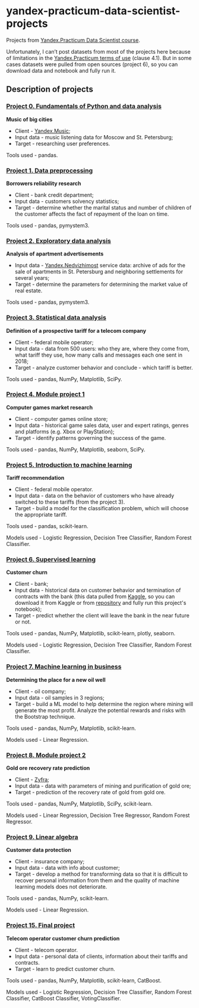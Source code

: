 # yandex-practicum-data-scientist-projects
Projects from [Yandex.Practicum Data Scientist course](https://practicum.yandex.ru/data-scientist/). 
 
Unfortunately, I can’t post datasets from most of the projects here because of limitations in the [Yandex.Practicum terms of use](https://yandex.ru/legal/praktikum_termsofuse/) (clause 4.1). But in some cases datasets were pulled from open sources (project 6), so you can download data and notebook and fully run it.
 
## Description of projects
### [Project 0. Fundamentals of Python and data analysis](https://github.com/Installka/yandex-practicum-data-scientist-projects/tree/main/00.%20Fundamentals%20of%20Python%20and%20data%20analysis)
__Music of big cities__
- Client - [Yandex.Music](https://music.yandex.ru/);
- Input data - music listening data for Moscow and St. Petersburg;
- Target - researching user preferences.

Tools used - pandas.

### [Project 1. Data preprocessing](https://github.com/Installka/yandex-practicum-data-scientist-projects/tree/main/01.%20Data%20preprocessing)
__Borrowers reliability research__

- Client - bank credit department;
- Input data - customers solvency statistics;
- Target - determine whether the marital status and number of children of the customer affects the fact of repayment of the loan on time.

Tools used - pandas, pymystem3.

### [Project 2. Exploratory data analysis](https://github.com/Installka/yandex-practicum-data-scientist-projects/tree/main/02.%20Exploratory%20data%20analysis)
__Analysis of apartment advertisements__

- Input data - [Yandex.Nedvizhimost](https://realty.yandex.ru/) service data: archive of ads for the sale of apartments in St. Petersburg and neighboring settlements for several years;
- Target - determine the parameters for determining the market value of real estate.

Tools used - pandas, pymystem3.

### [Project 3. Statistical data analysis](https://github.com/Installka/yandex-practicum-data-scientist-projects/tree/main/03.%20Statistical%20data%20analysis)
__Definition of a prospective tariff for a telecom company__ 

- Client - federal mobile operator;
- Input data - data from 500 users: who they are, where they come from, what tariff they use, how many calls and messages each one sent in 2018;
- Target - analyze customer behavior and conclude - which tariff is better.

Tools used - pandas, NumPy, Matplotlib, SciPy.

### [Project 4. Module project 1](https://github.com/Installka/yandex-practicum-data-scientist-projects/tree/main/04.%20Module%20project%201)
__Computer games market research__

- Client - computer games online store;
- Input data - historical game sales data, user and expert ratings, genres and platforms (e.g. Xbox or PlayStation);
- Target - identify patterns governing the success of the game.

Tools used - pandas, NumPy, Matplotlib, seaborn, SciPy.

### [Project 5. Introduction to machine learning](https://github.com/Installka/yandex-practicum-data-scientist-projects/tree/main/05.%20Introduction%20to%20machine%20learning)
__Tariff recommendation__

- Client - federal mobile operator.
- Input data - data on the behavior of customers who have already switched to these tariffs (from the project 3).
- Target - build a model for the classification problem, which will choose the appropriate tariff.

Tools used - pandas, scikit-learn.

Models used - Logistic Regression, Decision Tree Classifier, Random Forest Classifier.

### [Project 6. Supervised learning](https://github.com/Installka/yandex-practicum-data-scientist-projects/tree/main/06.%20Supervised%20learning)
__Customer churn__

- Client - bank;
- Input data - historical data on customer behavior and termination of contracts with the bank (this data pulled from [Kaggle](https://www.kaggle.com/barelydedicated/bank-customer-churn-modeling), so you can download it from Kaggle or from [repository](https://github.com/Installka/yandex-practicum-data-scientist-projects/tree/main/06.%20Supervised%20learning/Churn_Modelling.csv) and fully run this project's notebook);
- Target - predict whether the client will leave the bank in the near future or not.

Tools used - pandas, NumPy, Matplotlib, scikit-learn, plotly, seaborn.

Models used - Logistic Regression, Decision Tree Classifier, Random Forest Classifier.

### [Project 7. Machine learning in business](https://github.com/Installka/yandex-practicum-data-scientist-projects/tree/main/07.%20Machine%20learning%20in%20business)
__Determining the place for a new oil well__
- Client - oil company;
- Input data - oil samples in 3 regions;
- Target - build a ML model to help determine the region where mining will generate the most profit. Analyze the potential rewards and risks with the Bootstrap technique.

Tools used - pandas, NumPy, Matplotlib, scikit-learn.

Models used - Linear Regression.

### [Project 8. Module project 2](https://github.com/Installka/yandex-practicum-data-scientist-projects/tree/main/08.%20Module%20project%202)
__Gold ore recovery rate prediction__
- Client - [Zyfra](https://www.zyfra.com);
- Input data - data with parameters of mining and purification of gold ore;
- Target - prediction of the recovery rate of gold from gold ore.

Tools used - pandas, NumPy, Matplotlib, SciPy, scikit-learn.

Models used - Linear Regression, Decision Tree Regressor, Random Forest Regressor.

### [Project 9. Linear algebra](https://github.com/Installka/yandex-practicum-data-scientist-projects/tree/main/09.%20Linear%20algebra)
__Customer data protection__
- Client - insurance company;
- Input data - data with info about customer;
- Target - develop a method for transforming data so that it is difficult to recover personal information from them and the quality of machine learning models does not deteriorate.

Tools used - pandas, NumPy, scikit-learn.

Models used - Linear Regression.

### [Project 15. Final project](https://github.com/Installka/yandex-practicum-data-scientist-projects/tree/main/15.%20Final%20project)
__Telecom operator customer churn prediction__

- Client - telecom operator.
- Input data - personal data of clients, information about their tariffs and contracts.
- Target - learn to predict customer churn.

Tools used - pandas, NumPy, Matplotlib, scikit-learn, CatBoost.

Models used - Logistic Regression, Decision Tree Classifier, Random Forest Classifier, CatBoost Classifier, VotingClassifier.
